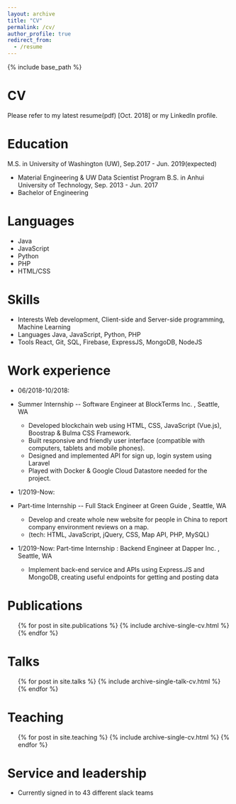 ```yaml
---
layout: archive
title: "CV"
permalink: /cv/
author_profile: true
redirect_from:
  - /resume
---
```


{% include base_path %}

CV
======
Please refer to my latest resume(pdf) [Oct. 2018] or my LinkedIn profile.


Education
======
M.S. in University of Washington (UW), Sep.2017 - Jun. 2019(expected)
* Material Engineering & UW Data Scientist Program 
B.S. in Anhui University of Technology, Sep. 2013 - Jun. 2017
* Bachelor of Engineering

Languages
======
* Java
* JavaScript
* Python
* PHP
* HTML/CSS


Skills
======
* Interests Web development, Client-side and Server-side programming, Machine Learning
* Languages Java, JavaScript, Python, PHP
* Tools React, Git, SQL, Firebase, ExpressJS, MongoDB, NodeJS


Work experience
======
* 06/2018-10/2018: 
* Summer Internship -- Software Engineer at BlockTerms Inc. , Seattle, WA
  * Developed blockchain web using HTML, CSS, JavaScript (Vue.js), Boostrap & Bulma CSS Framework.
  * Built responsive and friendly user interface (compatible with computers, tablets and mobile phones).
  * Designed and implemented API for sign up, login system using Laravel
  * Played with Docker & Google Cloud Datastore needed for the project.

* 1/2019-Now: 
* Part-time Internship -- Full Stack Engineer at Green Guide , Seattle, WA
  * Develop and create whole new website for people in China to report company environment reviews on a map.
  * (tech: HTML, JavaScript, jQuery, CSS, Map API, PHP, MySQL)
  
* 1/2019-Now: Part-time Internship : Backend Engineer at Dapper Inc. , Seattle, WA
  * Implement back-end service and APIs using Express.JS and MongoDB, creating useful endpoints for getting and posting data
  
Publications
======
  <ul>{% for post in site.publications %}
    {% include archive-single-cv.html %}
  {% endfor %}</ul>
  
Talks
======
  <ul>{% for post in site.talks %}
    {% include archive-single-talk-cv.html %}
  {% endfor %}</ul>
  
Teaching
======
  <ul>{% for post in site.teaching %}
    {% include archive-single-cv.html %}
  {% endfor %}</ul>
  
Service and leadership
======
* Currently signed in to 43 different slack teams
